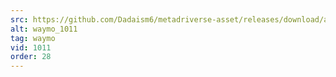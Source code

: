 ```yaml
---
src: https://github.com/Dadaism6/metadriverse-asset/releases/download/assetsv1.0.3/waymo_1011.mp4
alt: waymo_1011
tag: waymo
vid: 1011
order: 28
---
```

